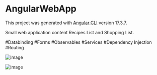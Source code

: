 # AngularWebApp

This project was generated with [Angular CLI](https://github.com/angular/angular-cli) version 17.3.7.

Small web application content Recipes List and Shopping List.

#Databinding
#Forms
#Observables
#Services
#Dependency Injection
#Routing

![image](https://github.com/user-attachments/assets/acf1e30e-79c8-4fff-be38-f169f316e109)

![image](https://github.com/user-attachments/assets/2ae49a09-7b05-45e2-b8b7-4fe1de077950)


